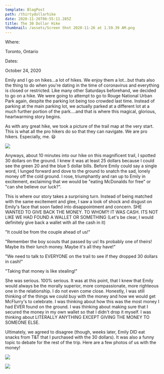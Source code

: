 ```yaml
---
template: BlogPost
path: /thirtydollarhike
date: 2020-11-26T06:55:11.285Z
title: The 30 Dollar Hike
thumbnail: /assets/Screen Shot 2020-11-26 at 1.59.39 AM.png
---
```

Where:

Toronto, Ontario

Dates:

October 24, 2020



Emily and I go on hikes...a lot of hikes.  We enjoy them a lot...but thats also the thing to do when you're dating in the time of coronavirus and everything is closed or restricted.  Like many other Saturdays beforehand, we decided to go on a hike.  We were going to attempt to go to Rouge National Urban Park again, despite the parking lot being too crowded last time.  Instead of parking at the main parking lot, we actually parked at a different lot at a much further portion of the park....and that is where this magical, glorious, heartwarming story begins.    

As with any great hike, we took a picture of the trail map at the very start.  This is what all the pro hikers do so that they can navigate.  We are pro hikers.  Especially, me. 😃

![](/assets/IMG_2633.jpeg)

Anyways, about 10 minutes into our hike on this magnificent trail, I spotted 30 dollars on the ground.  I knew it was at least 25 dollars because I could see the green 20 and the blue 5 dollar bills.  Before Emily could say a single word, I lunged forward and dove to the ground to snatch the sad, lonely money off the cold ground.  I rose, triumphantly and ran up to Emily in excitement, exclaiming that we would be "eating McDonalds for free" or "can she believe our luck?".  

This is where our story takes a surprising turn.  Instead of being matched with the same excitement and glee, I saw a look of shock and disgust on Emily's face that soon faded into disappointment and concern.  SHE WANTED TO GIVE BACK THE MONEY.  TO WHOM?!  IT WAS CASH.  ITS NOT LIKE WE HAD FOUND A WALLET OR SOMETHING (Let's be clear, I would definitely give back a wallet with all the cash in it)  

"It could be from the couple ahead of us!"

"Remember the boy scouts that passed by us! Its probably one of theirs! Maybe its their lunch money.  Maybe it's all they have!" 

"We need to talk to EVERYONE on the trail to see if they dropped 30 dollars in cash!"

"Taking that money is like stealing!"

She was serious.  100% serious.  It was at this point, that I knew that Emily would always be the morally superior, more compassionate, more righteous one in the relationship.  I do not even come close.  Honestly, I was still thinking of the things we could buy with the money and how we would get McFlurry's to celebrate.  I was thinking about how this was the most money I had EVER found on the ground.  I was thinking about making sure that I secured the money in my own wallet so that I didn't drop it myself.  I was thinking about LITERALLY ANYTHING EXCEPT GIVING THE MONEY TO SOMEONE ELSE.  

Ultimately, we agreed to disagree (though, weeks later, Emily DID eat snacks from T&T that I purchased with the 30 dollars).  It was also a funny topic to debate for the rest of the trip.  Here are a few photos of us with the money!

![](/assets/IMG_2640.jpeg)

![](/assets/IMG_2636.jpeg)
